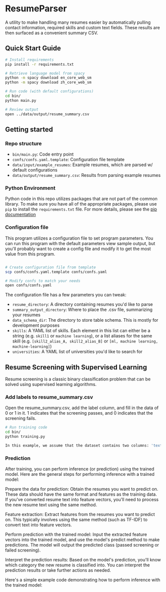 # ResumeParser

A utility to make handling many resumes easier by automatically pulling contact information, required skills and custom text fields. These results are then surfaced as a convenient summary CSV.

## Quick Start Guide

```bash
# Install requirements
pip install -r requirements.txt

# Retrieve language model from spacy
python -m spacy download en_core_web_sm
python -m spacy download zh_core_web_sm

# Run code (with default configurations)
cd bin/
python main.py

# Review output
open ../data/output/resume_summary.csv

```

## Getting started

### Repo structure

 - `bin/main.py`: Code entry point
 - `confs/confs.yaml.template`: Configuration file template
 - `data/input/example_resumes`: Example resumes, which are parsed w/ default configurations
 - `data/output/resume_summary.csv`: Results from parsing example resumes

### Python Environment

Python code in this repo utilizes packages that are not part of the common library. To make sure you have all of the 
appropriate packages, please use `pip` to install the `requirements.txt` file. For more details, please see the [pip 
documentation](https://pip.pypa.io/en/stable/user_guide/#requirements-files)

### Configuration file

This program utilizes a configuration file to set program parameters. You can run this program with the default
parameters view sample output, but you'll probably want to create a config file and modify it to get the most value
from this program.

```bash

# Create configuration file from template
scp confs/confs.yaml.template confs/confs.yaml

# Modify confs to match your needs
open confs/confs.yaml
```

The configuration file has a few parameters you can tweak:
 - `resume_directory`: A directory containing resumes you'd like to parse
 - `summary_output_directory`: Where to place the .csv file, summarizing your resumes
 - `data_schema_dir`: The directory to store table schema. This is mostly for development purposes
 - `skills`: A YAML list of skills. Each element in this list can either be a string (e.g. `skill1` or
 `machine learning`), or a list aliases for the same skill (e.g. `[skill2_alias_A, skill2_alias_B]` or `[ml,
 machine learning, machine-learning]`)
 - `universities`: A YAML list of universities you'd like to search for


## Resume Screening with Supervised Learning

Resume screening is a classic binary classification problem that can be solved using supervised learning algorithms.

### Add labels to resume_summary.csv

Open the resume_summary.csv, add the label column, and fill in the data of 0 or 1 in it. 1 indicates that the screening passes, and 0 indicates that the screening fails.

```bash
# Run training code
cd bin/
python training.py

In this example, we assume that the dataset contains two columns: 'text' which contains the text of resumes, and 'label' which contains the labels (1 for passed screening, 0 for failed screening). We use TF-IDF for feature extraction and Logistic Regression for training and prediction. Finally, we print the accuracy and classification report of the model.
```

### Prediction

After training, you can perform inference (or prediction) using the trained model. Here are the general steps for performing inference with a trained model:

Prepare the data for prediction: Obtain the resumes you want to predict on. These data should have the same format and features as the training data. If you've converted resume text into feature vectors, you'll need to process the new resume text using the same method.

Feature extraction: Extract features from the resumes you want to predict on. This typically involves using the same method (such as TF-IDF) to convert text into feature vectors.

Perform prediction with the trained model: Input the extracted feature vectors into the trained model, and use the model's predict method to make predictions. The model will output the predicted class (passed screening or failed screening).

Interpret the prediction results: Based on the model's prediction, you'll know which category the new resume is classified into. You can interpret the prediction results or take further actions as needed.

Here's a simple example code demonstrating how to perform inference with the trained model:

```bash
```

